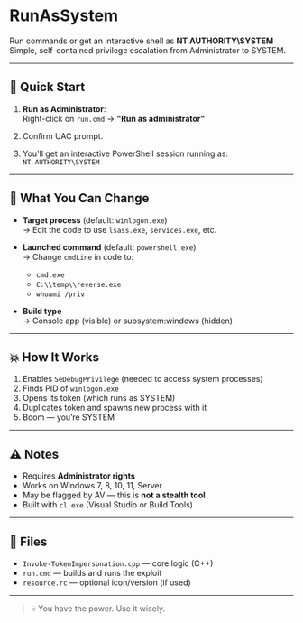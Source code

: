 # RunAsSystem

Run commands or get an interactive shell as **NT AUTHORITY\SYSTEM**  
Simple, self-contained privilege escalation from Administrator to SYSTEM.

---

## 🚀 Quick Start

1. **Run as Administrator**:  
   Right-click on `run.cmd` → **"Run as administrator"**

2. Confirm UAC prompt.

3. You'll get an interactive PowerShell session running as:  
   `NT AUTHORITY\SYSTEM`

---

## 🔧 What You Can Change

- **Target process** (default: `winlogon.exe`)  
  → Edit the code to use `lsass.exe`, `services.exe`, etc.

- **Launched command** (default: `powershell.exe`)  
  → Change `cmdLine` in code to:
    - `cmd.exe`  
    - `C:\\temp\\reverse.exe`  
    - `whoami /priv`

- **Build type**  
  → Console app (visible) or subsystem:windows (hidden)

---

## 💥 How It Works

1. Enables `SeDebugPrivilege` (needed to access system processes)  
2. Finds PID of `winlogon.exe`  
3. Opens its token (which runs as SYSTEM)  
4. Duplicates token and spawns new process with it  
5. Boom — you’re SYSTEM

---

## ⚠️ Notes

- Requires **Administrator rights**  
- Works on Windows 7, 8, 10, 11, Server  
- May be flagged by AV — this is **not a stealth tool**  
- Built with `cl.exe` (Visual Studio or Build Tools)

---

## 📂 Files

- `Invoke-TokenImpersonation.cpp` — core logic (C++)  
- `run.cmd` — builds and runs the exploit  
- `resource.rc` — optional icon/version (if used)

---

> 💀 You have the power. Use it wisely.
